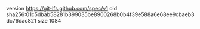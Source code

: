 version https://git-lfs.github.com/spec/v1
oid sha256:01c5dbab58281b399035be8900268b0b4f39e588a6e68ee9cbaeb3dc76dac821
size 1084
